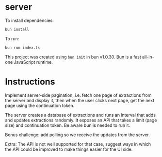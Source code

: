 # server

To install dependencies:

```bash
bun install
```

To run:

```bash
bun run index.ts
```

This project was created using `bun init` in bun v1.0.30. [Bun](https://bun.sh) is a fast all-in-one JavaScript runtime.

# Instructions

Implement server-side pagination, i.e. fetch one page of extractions from the server and display it, then when the user clicks next page, get the next page using the continuation token.

The server creates a database of extractions and runs an interval that adds and updates extractions randomly. It exposes an API that takes a limit (page size) and continuation token. Be aware bun is needed to run it.

Bonus challenge: add polling so we receive the updates from the server.

Extra: The API is not well supported for that case, suggest ways in which the API could be improved to make things easier for the UI side.
